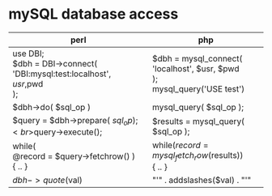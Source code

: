 # mySQL database access

perl                | php
--------------------|---------------------
use DBI;<br>$dbh = DBI->connect(<br>  'DBI:mysql:test:localhost',<br>  $usr,$pwd<br>);     | $dbh = mysql_connect(<br>  'localhost', $usr, $pwd<br>);<br>mysql_query('USE test')
$dbh->do( $sql_op )                                                                        | mysql_query( $sql_op );
$query = $dbh->prepare( $sql_op );<br>$query->execute();                                   | $results = mysql_query( $sql_op );
while(<br> @record = $query->fetchrow() )<br>{ .. }                                        | while($record = mysql_fetch_row($results))<br>{ .. }
$dbh->quote($val)                                                                          | "'" . addslashes($val) . "'"